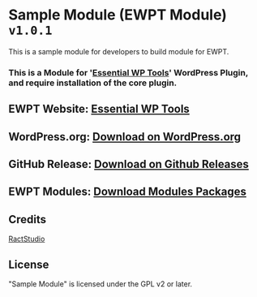 # Sample Module (EWPT Module) `v1.0.1`

This is a sample module for developers to build module for EWPT.

### This is a Module for '[Essential WP Tools](https://wordpress.org/plugins/essential-wp-tools/)' WordPress Plugin, and require installation of the core plugin.

## EWPT Website: **[Essential WP Tools](https://ewpt.ractstudio.com/)**
## WordPress.org: [Download on WordPress.org](https://wordpress.org/plugins/essential-wp-tools/)
## GitHub Release: [Download on Github Releases](https://github.com/RactStudio/essential-wp-tools/releases)
## EWPT Modules: [Download Modules Packages](https://github.com/RactStudio/ewpt-modules/)

## Credits

[RactStudio](https://ewpt.ractstudio.com/)


## License

"Sample Module" is licensed under the GPL v2 or later.
